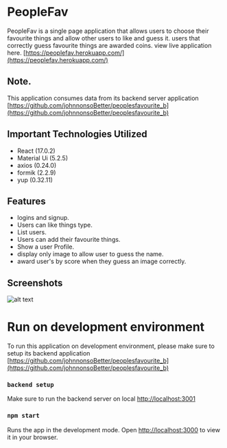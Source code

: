 # PeopleFav
PeopleFav is a single page application that allows users to choose their favourite things and allow other users to like and guess it. users that correctly guess favourite things are awarded coins. view live application here. [https://peoplefav.herokuapp.com/](https://peoplefav.herokuapp.com/)

## Note.
This application consumes data from its backend server application  [https://github.com/johnnonsoBetter/peoplesfavourite_b](https://github.com/johnnonsoBetter/peoplesfavourite_b)


## Important Technologies Utilized
* React (17.0.2)
* Material Ui (5.2.5)
* axios (0.24.0)
* formik (2.2.9)
* yup (0.32.11)

## Features
* logins and signup.
* Users can like things type.
* List users.
* Users can add their favourite things.
* Show a user Profile.
* display only image to allow user to guess the name.
* award user's by score when they guess an image correctly.

## Screenshots
![alt text](https://github.com/johnnonsoBetter/peoplefav/blob/main/public/images/screenshot.png?raw=true)


# Run on development environment
To run this application on development environment, please make sure to setup its backend application  [https://github.com/johnnonsoBetter/peoplesfavourite_b](https://github.com/johnnonsoBetter/peoplesfavourite_b)

### `backend setup`
Make sure to run the backend server on local [http://localhost:3001](http://localhost:3001)

### `npm start`

Runs the app in the development mode.
Open [http://localhost:3000](http://localhost:3000) to view it in your browser.


